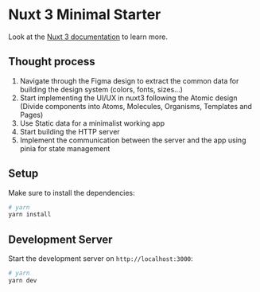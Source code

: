 # Nuxt 3 Minimal Starter

Look at the [Nuxt 3 documentation](https://nuxt.com/docs/getting-started/introduction) to learn more.

## Thought process

1. Navigate through the Figma design to extract the common data for building the design system (colors, fonts, sizes...)
2. Start implementing the UI/UX in nuxt3 following the Atomic design (Divide components into Atoms, Molecules, Organisms, Templates and Pages)
3. Use Static data for a minimalist working app
4. Start building the HTTP server
5. Implement the communication between the server and the app using pinia for state management
   
## Setup

Make sure to install the dependencies:

```bash
# yarn
yarn install
```

## Development Server

Start the development server on `http://localhost:3000`:

```bash
# yarn
yarn dev
```
